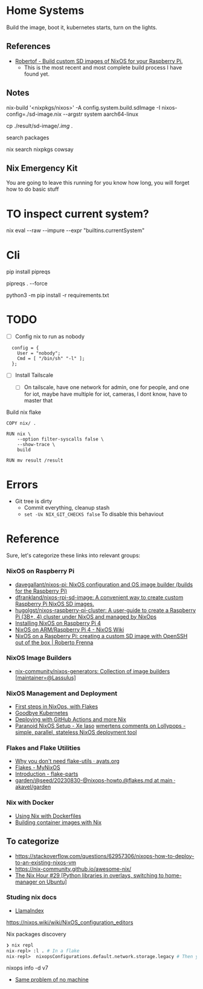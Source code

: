 # Home Systems

Build the image, boot it, kubernetes starts, turn on the lights.

## References

- [Robertof - Build custom SD images of NixOS for your Raspberry Pi.](https://github.com/Robertof/nixos-docker-sd-image-builder)
    - This is the most recent and most complete build process I have found yet.

## Notes

nix-build '<nixpkgs/nixos>' -A config.system.build.sdImage -I nixos-config=./sd-image.nix --argstr system aarch64-linux

cp ./result/sd-image/*.img* .


search packages

nix search nixpkgs cowsay   


## Nix Emergency Kit

You are going to leave this running for you know how long, you will forget how to do basic stuff

# TO inspect current system?

nix eval --raw --impure --expr "builtins.currentSystem"

# Cli

pip install pipreqs

pipreqs . --force         

python3 -m pip install -r requirements.txt 



# TODO

- [ ] Config nix to run as nobody

```
  config = {
    User = "nobody";
    Cmd = [ "/bin/sh" "-l" ];
  };
```
- [ ] Install Tailscale
  - [ ] On tailscale, have one network for admin, one for people, and one for iot, maybe have multiple for iot, cameras, I dont know, have to master that


Build nix flake

```
COPY nix/ .

RUN nix \
    --option filter-syscalls false \
    --show-trace \
    build

RUN mv result /result
```


# Errors

- Git tree is dirty
  - Commit everything, cleanup stash
  - `set -Ux NIX_GIT_CHECKS false` To disable this behaviout

# Reference

Sure, let's categorize these links into relevant groups:

### NixOS on Raspberry Pi
- [davegallant/nixos-pi: NixOS configuration and OS image builder (builds for the Raspberry Pi)](https://github.com/davegallant/nixos-pi)
- [dfrankland/nixos-rpi-sd-image: A convenient way to create custom Raspberry Pi NixOS SD images.](https://github.com/dfrankland/nixos-rpi-sd-image/tree/main)
- [hugolgst/nixos-raspberry-pi-cluster: A user-guide to create a Raspberry Pi (3B+, 4) cluster under NixOS and managed by NixOps](https://github.com/hugolgst/nixos-raspberry-pi-cluster/tree/master)
- [Installing NixOS on Raspberry Pi 4](https://mtlynch.io/nixos-pi4/)
- [NixOS on ARM/Raspberry Pi 4 - NixOS Wiki](https://nixos.wiki/wiki/NixOS_on_ARM/Raspberry_Pi_4)
- [NixOS on a Raspberry Pi: creating a custom SD image with OpenSSH out of the box | Roberto Frenna](https://rbf.dev/blog/2020/05/custom-nixos-build-for-raspberry-pis/#nixos-on-a-raspberry-pi)

### NixOS Image Builders
- [nix-community/nixos-generators: Collection of image builders [maintainer=@Lassulus]](https://github.com/nix-community/nixos-generators)

### NixOS Management and Deployment
- [First steps in NixOps, with Flakes](https://github.com/akavel/garden/blob/main/%40seed/20230830-%40nixops-howto.%40flakes.md)
- [Goodbye Kubernetes](https://xeiaso.net/blog/backslash-kubernetes-2021-01-03/)
- [Deploying with GitHub Actions and more Nix](https://thewagner.net/blog/2020/12/06/deploying-with-github-actions-and-more-nix/)
- [Paranoid NixOS Setup - Xe Iaso](https://xeiaso.net/blog/paranoid-nixos-2021-07-18/)
[wmertens comments on Lollypops - simple, parallel, stateless NixOS deployment tool](https://old.reddit.com/r/NixOS/comments/vnajkg/lollypops_simple_parallel_stateless_nixos/ie7afdo/)

### Flakes and Flake Utilities
- [Why you don't need flake-utils · ayats.org](https://ayats.org/blog/no-flake-utils/)
- [Flakes - MyNixOS](https://mynixos.com/flakes)
- [Introduction - flake-parts](https://flake.parts/)
- [garden/@seed/20230830-@nixops-howto.@flakes.md at main · akavel/garden](https://github.com/akavel/garden/blob/main/@seed/20230830-@nixops-howto.@flakes.md)

### Nix with Docker
- [Using Nix with Dockerfiles](https://mitchellh.com/writing/nix-with-dockerfiles)
- [Building container images with Nix](https://thewagner.net/blog/2021/02/25/building-container-images-with-nix/)

## To categorize
- https://stackoverflow.com/questions/62957306/nixops-how-to-deploy-to-an-existing-nixos-vm
- https://nix-community.github.io/awesome-nix/
- [The Nix Hour #29 [Python libraries in overlays, switching to home-manager on Ubuntu]](https://www.youtube.com/watch?v=pP1bnQwomDg)
### Studing nix docs

- [LlamaIndex](https://docs.llamaindex.ai/en/stable/getting_started/starter_example.html)

https://nixos.wiki/wiki/NixOS_configuration_editors

Nix packages discovery
```nix
❯ nix repl
nix-repl> :l . # In a flake
nix-repl>  nixopsConfigurations.default.network.storage.legacy # Then you can look at stuff
```

nixops info -d v7



- [Same problem of no machine](https://github.com/NixOS/nixops/issues/1477)